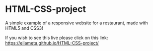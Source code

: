 # HTML-CSS-project
A simple example of a responsive website for a restaurant, made with HTML5 and CSS3! 

If you wish to see this live please click on this link:  https://ellameta.github.io/HTML-CSS-project/
